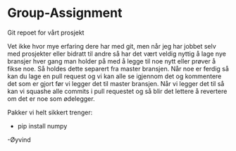 # Group-Assignment

Git repoet for vårt prosjekt

Vet ikke hvor mye erfaring dere har med git, men når jeg har jobbet selv med prosjekter eller bidratt til andre så har det vært veldig 
nyttig å lage nye bransjer hver gang man holder på med å legge til noe nytt eller prøver å fikse noe. 
Så holdes dette separert fra master bransjen. 
Når noe er ferdig så kan du lage en pull request og vi kan alle se igjennom det og kommentere
det som er gjort før vi legger det til master bransjen.
Når vi legger det til så kan vi squashe alle commits i pull requestet og så blir det lettere å revertere om det er noe som ødelegger.

Pakker vi helt sikkert trenger:
- pip install numpy

-Øyvind
